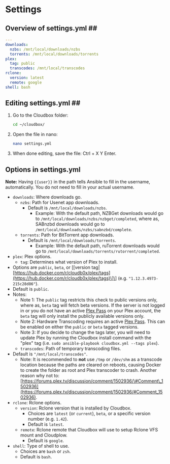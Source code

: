 # Settings

## Overview of settings.yml \#\#

```yaml
---
downloads:
  nzbs: /mnt/local/downloads/nzbs
  torrents: /mnt/local/downloads/torrents
plex:
  tag: public
  transcodes: /mnt/local/transcodes
rclone:
  version: latest
  remote: google
shell: bash
```

## Editing settings.yml \#\#

1. Go to the Cloudbox folder:

   ```bash
   cd ~/cloudbox/
   ```

2. Open the file in nano:

   ```bash
   nano settings.yml
   ```

3. When done editing, save the file: Ctrl + X Y Enter.

## Options in settings.yml

**Note:** Having `{{user}}` in the path tells Ansible to fill in the username, automatically. You do not need to fill in your actual username.

* `downloads`: Where downloads go.
  * `nzbs`: Path for Usenet app downloads.
    * Default is `/mnt/local/downloads/nzbs`.
      * Example: With the default path, NZBGet downloads would go to `/mnt/local/downloads/nzbs/nzbget/completed`, where as, SABnzbd downloads would go to `/mnt/local/downloads/nzbs/sabnzbd/complete`.
  * `torrents`: Path for BitTorrent app downloads.
    * Default is `/mnt/local/downloads/torrents`.
      * Example: With the default path, ruTorrent downloads would go to `/mnt/local/downloads/torrents/rutorrent/completed`.
* `plex`: Plex options.
  * `tag`: Determines what version of Plex to install. 
* Options are `public`, `beta`, or \[\[version tag\|[https://hub.docker.com/r/cloudb0x/plex/tags](https://hub.docker.com/r/cloudb0x/plex/tags)\]\] \(e.g. `"1.12.3.4973-215c28d86"`\).
* Default is `public`.
* Notes:
  * Note 1: The `public` tag restricts this check to public versions only, where as, `beta` tag will fetch beta versions. If the server is not logged in or you do not have an active [Plex Pass](https://www.plex.tv/features/plex-pass/) on your Plex account, the `beta` tag will only install the publicly available versions only.
  * Note 2: Hardware Transcoding requires an active [Plex Pass](https://www.plex.tv/features/plex-pass/). This can be enabled on either the `public` or `beta` tagged versions.
  * Note 3: If you decide to change the tags later, you will need to update Plex by running the Cloudbox install command with the "plex" tag \(i.e. `sudo ansible-playbook cloudbox.yml --tags plex`\).
  * `transcodes`: Path of temporary transcoding files.
* Default is `"/mnt/local/transcodes"`.
  * Note: It is recommended to **not** use `/tmp` or `/dev/shm` as a transcode location because the paths are cleared on reboots, causing Docker to create the folder as root and Plex transcoder to crash. Another reason why not to: [https://forums.plex.tv/discussion/comment/1502936/\#Comment\_1502936](https://forums.plex.tv/discussion/comment/1502936/#Comment_1502936).
* `rclone`: Rclone options.
  * `version`: Rclone version that is installed by Cloudbox.
    * Choices are `latest` \(or `current`\), `beta`, or a specific version number \(e.g. `1.42`\).
    * Default is `latest`.
  * `remote`: Rclone remote that Cloudbox will use to setup Rclone VFS mount and Cloudplow.
    * Default is `google`.
* `shell`: Type of shell to use.
  * Choices are `bash` or `zsh`.
  * Default is `bash`.


